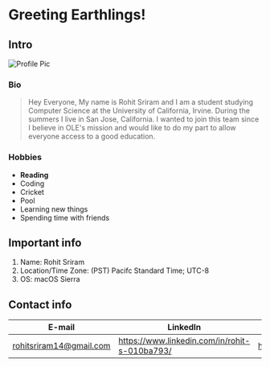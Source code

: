 # Greeting Earthlings!
## Intro
![Profile Pic](/Users/rohitsriram/Documents/Quill_Clip_Art.jpg)
### Bio
>Hey Everyone, 
My name is Rohit Sriram and I am a student studying Computer Science at the University of California, Irvine.
During the summers I live in San Jose, California. I wanted to join this team since I believe in OLE's mission and would
like to do my part to allow everyone access to a good education. 

### Hobbies
* __Reading__
* Coding
* Cricket
* Pool
* Learning new things
* Spending time with friends

## Important info
1. Name: Rohit Sriram
2. Location/Time Zone: (PST) Pacifc Standard Time; UTC-8
3. OS: macOS Sierra

## Contact info
E-mail                  | LinkedIn                                      | Github                        |
------------------------|-----------------------------------------------|-------------------------------|
rohitsriram14@gmail.com | https://www.linkedin.com/in/rohit-s-010ba793/ | https://github.com/rohitsriram|

